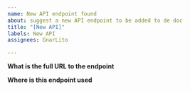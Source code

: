 ```yaml
---
name: New API endpoint found
about: suggest a new API endpoint to be added to de doc
title: "[New API]"
labels: New API
assignees: GnarLito

---
```


**What is the full URL to the endpoint**

**Where is this endpoint used**
